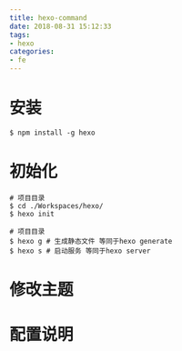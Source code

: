 ```yaml
---
title: hexo-command
date: 2018-08-31 15:12:33
tags: 
- hexo
categories:
- fe
---
```

# 安装
```shell
$ npm install -g hexo
```
# 初始化
```shell
# 项目目录
$ cd ./Workspaces/hexo/
$ hexo init
```
```shell
# 项目目录
$ hexo g # 生成静态文件 等同于hexo generate 
$ hexo s # 启动服务 等同于hexo server
```
# 修改主题
# 配置说明
